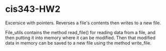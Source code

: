 # cis343-HW2
Excersice with pointers. Reverses a file's contents then writes to a new file.

File_utils contains the method read_file() for reading data from a file, and then putting it into memory where it can be modified.
Then that modified data in memory can be saved to a new file using the method write_file.
